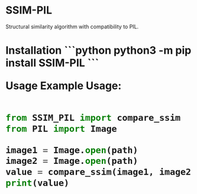 # SSIM-PIL
Structural similarity algorithm with compatibility to PIL.

<h1>Installation
```python
python3 -m pip install SSIM-PIL
```

Usage Example
Usage:
```python

from SSIM_PIL import compare_ssim
from PIL import Image

image1 = Image.open(path)
image2 = Image.open(path)
value = compare_ssim(image1, image2)
print(value)

```